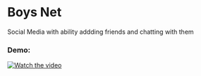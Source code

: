 # Boys Net

Social Media with ability addding friends and chatting with them

### Demo:
[![Watch the video](https://img.youtube.com/vi/im2xMaaZio8/maxresdefault.jpg)](https://youtu.be/im2xMaaZio8)
